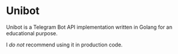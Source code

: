# Unibot

Unibot is a Telegram Bot API implementation written in Golang for an educational purpose.

I *do not* recommend using it in production code.